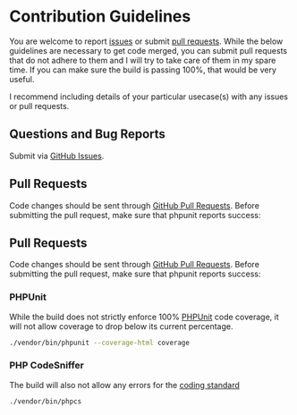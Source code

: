 # Contribution Guidelines
You are welcome to report [issues](/../../issues) or submit [pull requests](/../../pulls).  While the below guidelines are necessary to get code merged, you can submit pull requests that do not adhere to them and I will try to take care of them in my spare time. If you can make sure the build is passing 100%, that would be very useful.

I recommend including details of your particular usecase(s) with any issues or pull requests.

## Questions and Bug Reports
Submit via [GitHub Issues](/../../issues).

## Pull Requests
Code changes should be sent through [GitHub Pull Requests](/../../pulls).  Before submitting the pull request, make sure that phpunit reports success:

## Pull Requests
Code changes should be sent through [GitHub Pull Requests](/../../pulls).  Before submitting the pull request, make sure that phpunit reports success:

### PHPUnit
While the build does not strictly enforce 100% [PHPUnit](http://www.phpunit.de) code coverage, it will not allow coverage to drop below its current percentage.

```sh
./vendor/bin/phpunit --coverage-html coverage
```

### PHP CodeSniffer
The build will also not allow any errors for the [coding standard](http://subjective-php.github.io/coding-standard/)

```sh
./vendor/bin/phpcs
